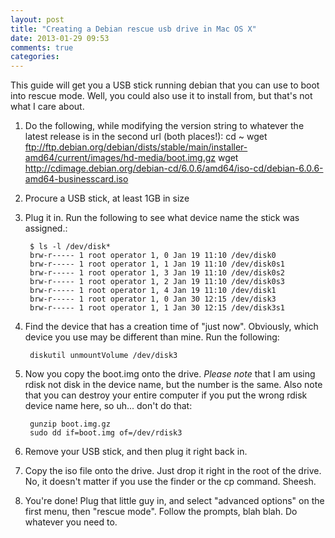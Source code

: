 ```yaml
---
layout: post
title: "Creating a Debian rescue usb drive in Mac OS X"
date: 2013-01-29 09:53
comments: true
categories: 
---
```


This guide will get you a USB stick running debian that you can use to boot into rescue mode. Well, you could also use it to install from, but that's not what I care about.

1. Do the following, while modifying the version string to whatever the latest release is in the second url (both places!):
        cd ~
        wget ftp://ftp.debian.org/debian/dists/stable/main/installer-amd64/current/images/hd-media/boot.img.gz
        wget http://cdimage.debian.org/debian-cd/6.0.6/amd64/iso-cd/debian-6.0.6-amd64-businesscard.iso

2. Procure a USB stick, at least 1GB in size

3. Plug it in. Run the following to see what device name the stick was assigned.:

        $ ls -l /dev/disk*
        brw-r----- 1 root operator 1, 0 Jan 19 11:10 /dev/disk0
        brw-r----- 1 root operator 1, 1 Jan 19 11:10 /dev/disk0s1
        brw-r----- 1 root operator 1, 3 Jan 19 11:10 /dev/disk0s2
        brw-r----- 1 root operator 1, 2 Jan 19 11:10 /dev/disk0s3
        brw-r----- 1 root operator 1, 4 Jan 19 11:10 /dev/disk1
        brw-r----- 1 root operator 1, 0 Jan 30 12:15 /dev/disk3
        brw-r----- 1 root operator 1, 1 Jan 30 12:15 /dev/disk3s1

4. Find the device that has a creation time of "just now". Obviously, which device you use may be different than mine. Run the following:

        diskutil unmountVolume /dev/disk3

5. Now you copy the boot.img onto the drive. *Please note* that I am using rdisk not disk in the device name, but the number is the same. Also note that you can destroy your entire computer if you put the wrong rdisk device name here, so uh... don't do that:

        gunzip boot.img.gz
        sudo dd if=boot.img of=/dev/rdisk3

6. Remove your USB stick, and then plug it right back in.

7. Copy the iso file onto the drive. Just drop it right in the root of the drive. No, it doesn't matter if you use the finder or the cp command. Sheesh.

8. You're done! Plug that little guy in, and select "advanced options" on the first menu, then "rescue mode". Follow the prompts, blah blah. Do whatever you need to.
